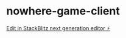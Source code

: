 # nowhere-game-client

[Edit in StackBlitz next generation editor ⚡️](https://stackblitz.com/~/github.com/avandeventer/nowhere-game-client)